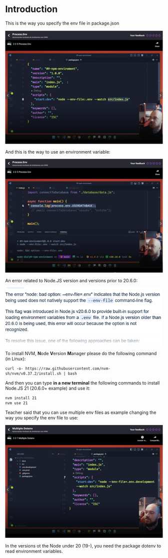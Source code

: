 # Introduction

This is the way you specify the env file in package.json

![specifying the .env file](images/specifying-the-env-file.png)

And this is the way to use an environment variable:

![using an environment variable](images/using-an-environment-variable.png)

An error related to Node.JS version and versions prior to 20.6.0:

![node.js version to use .env](images/nodejs-version-to-use-env-file.png)

To install NVM, **N**ode **V**ersion **M**anager  please do the following command (in Linux):

```
curl -o- https://raw.githubusercontent.com/nvm-sh/nvm/v0.37.2/install.sh | bash
```

And then you can type **in a new terminal** the following commands to install Node.JS 21 (20.6.0+ example) and use it:

```
nvm install 21
nvm use 21
```

Teacher said that you can use multiple env files as example changing the way you specify the env file to use:

![specifying the .env file](images/specifying-the-env-file2.png)

In the versions ot the Node under 20 (19-), you need the package dotenv to read environment variables.
